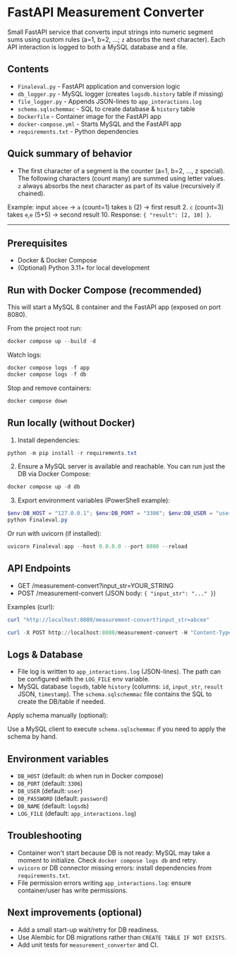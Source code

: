 # FastAPI Measurement Converter

Small FastAPI service that converts input strings into numeric segment sums using custom rules (a=1, b=2, ...; `z` absorbs the next character). Each API interaction is logged to both a MySQL database and a file.

## Contents
- `Finaleval.py` - FastAPI application and conversion logic
- `db_logger.py` - MySQL logger (creates `logsdb.history` table if missing)
- `file_logger.py` - Appends JSON-lines to `app_interactions.log`
- `schema.sqlschemmac` - SQL to create database & `history` table
- `Dockerfile` - Container image for the FastAPI app
- `docker-compose.yml` - Starts MySQL and the FastAPI app
- `requirements.txt` - Python dependencies

## Quick summary of behavior
- The first character of a segment is the counter (a=1, b=2, ..., z special). The following characters (count many) are summed using letter values. `z` always absorbs the next character as part of its value (recursively if chained).

Example: input `abcee` -> `a` (count=1) takes `b` (2) -> first result 2. `c` (count=3) takes `e`,`e` (5+5) -> second result 10. Response: `{ "result": [2, 10] }`.

---

## Prerequisites
- Docker & Docker Compose
- (Optional) Python 3.11+ for local development

## Run with Docker Compose (recommended)
This will start a MySQL 8 container and the FastAPI app (exposed on port 8080).

From the project root run:

```powershell
docker compose up --build -d
```

Watch logs:

```powershell
docker compose logs -f app
docker compose logs -f db
```

Stop and remove containers:

```powershell
docker compose down
```

## Run locally (without Docker)
1. Install dependencies:

```powershell
python -m pip install -r requirements.txt
```

2. Ensure a MySQL server is available and reachable. You can run just the DB via Docker Compose:

```powershell
docker compose up -d db
```

3. Export environment variables (PowerShell example):

```powershell
$env:DB_HOST = "127.0.0.1"; $env:DB_PORT = "3306"; $env:DB_USER = "user"; $env:DB_PASSWORD = "password"; $env:DB_NAME = "logsdb"
python Finaleval.py
```

Or run with uvicorn (if installed):

```powershell
uvicorn Finaleval:app --host 0.0.0.0 --port 8080 --reload
```

## API Endpoints
- GET /measurement-convert?input_str=YOUR_STRING
- POST /measurement-convert  (JSON body: `{ "input_str": "..." }`)

Examples (curl):

```powershell
curl "http://localhost:8080/measurement-convert?input_str=abcee"

curl -X POST http://localhost:8080/measurement-convert -H "Content-Type: application/json" -d '{"input_str":"abcee"}'
```

## Logs & Database
- File log is written to `app_interactions.log` (JSON-lines). The path can be configured with the `LOG_FILE` env variable.
- MySQL database `logsdb`, table `history` (columns: `id`, `input_str`, `result` JSON, `timestamp`). The `schema.sqlschemmac` file contains the SQL to create the DB/table if needed.

Apply schema manually (optional):

Use a MySQL client to execute `schema.sqlschemmac` if you need to apply the schema by hand.

## Environment variables
- `DB_HOST` (default: `db` when run in Docker compose)
- `DB_PORT` (default: `3306`)
- `DB_USER` (default: `user`)
- `DB_PASSWORD` (default: `password`)
- `DB_NAME` (default: `logsdb`)
- `LOG_FILE` (default: `app_interactions.log`)

## Troubleshooting
- Container won't start because DB is not ready: MySQL may take a moment to initialize. Check `docker compose logs db` and retry.
- `uvicorn` or DB connector missing errors: install dependencies from `requirements.txt`.
- File permission errors writing `app_interactions.log`: ensure container/user has write permissions.

## Next improvements (optional)
- Add a small start-up wait/retry for DB readiness.
- Use Alembic for DB migrations rather than `CREATE TABLE IF NOT EXISTS`.
- Add unit tests for `measurement_converter` and CI.


